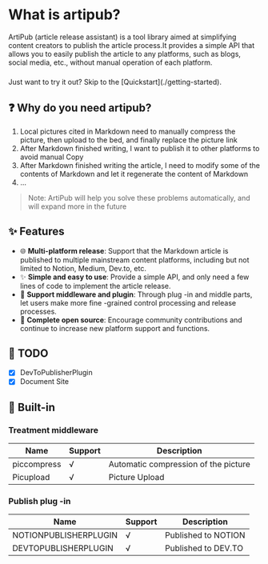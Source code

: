 # What is artipub?

ArtiPub (article release assistant) is a tool library aimed at simplifying content creators to publish the article process.It provides a simple API that allows you to easily publish the article to any platforms, such as blogs, social media, etc., without manual operation of each platform.

<div class="tip custom-block" style="padding-top: 8px">
Just want to try it out? Skip to the [Quickstart](./getting-started).
</div>

## ❓ Why do you need artipub?
1. Local pictures cited in Markdown need to manually compress the picture, then upload to the bed, and finally replace the picture link
2. After Markdown finished writing, I want to publish it to other platforms to avoid manual Copy
3. After Markdown finished writing the article, I need to modify some of the contents of Markdown and let it regenerate the content of Markdown
4. ...

> Note: ArtiPub will help you solve these problems automatically, and will expand more in the future

## ✨ Features

- 🌐 **Multi-platform release**: Support that the Markdown article is published to multiple mainstream content platforms, including but not limited to Notion, Medium, Dev.to, etc.
- ✨ **Simple and easy to use**: Provide a simple API, and only need a few lines of code to implement the article release.
- 🔌 **Support middleware and plugin**: Through plug -in and middle parts, let users make more fine -grained control processing and release processes.
- 📖 **Complete open source**: Encourage community contributions and continue to increase new platform support and functions.

## 📌 TODO
- [x] DevToPublisherPlugin
- [x] Document Site

## 🔧 Built-in

### Treatment middleware
| Name        | Support | Description                          |
| ----------- | ------- | ------------------------------------ |
| piccompress | √       | Automatic compression of the picture |
| Picupload   | √       | Picture Upload                       |

### Publish plug -in
| Name                  | Support | Description         |
| --------------------- | ------- | ------------------- |
| NOTIONPUBLISHERPLUGIN | √       | Published to NOTION |
| DEVTOPUBLISHERPLUGIN  | √       | Published to DEV.TO |
